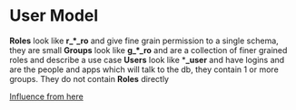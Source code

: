 # User Model

**Roles** look like **r_*_ro** and give fine grain permission to a single schema, they are small
**Groups** look like **g_*_ro** and are a collection of finer grained roles and describe a use case
**Users** look like ***_user** and have logins and are the people and apps which will talk to the db, they contain 1 or more groups. They do not contain **Roles** directly

[Influence from here](https://severalnines.com/database-blog/how-secure-your-postgresql-database-10-tips)